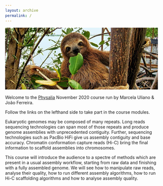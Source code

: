 ```yaml
---
layout: archive
permalink: /
---
```


![](/images/other/home_sloth.jpg)

Welcome to the [Physalia](https://www.physalia-courses.org/) November 2020 course run by Marcela Uliano & João Ferreira.

Follow the links on the lefthand side to take part in the course modules.

Eukaryotic genomes may be composed of many repeats. Long reads sequencing technologies can span most of those repeats and produce genome assemblies with unprecedented contiguity. Further, sequencing technologies such as PacBio HiFi give us assembly contiguity and base accuracy. Chromatin conformation capture reads (Hi-C) bring the final information to scaffold assemblies into chromosomes.

This course will introduce the audience to a spectre of methods which are present in a usual assembly workflow, starting from raw data and finishing with a fully assembled genome. We will see how to manipulate raw reads, analyse their quality, how to run different assembly algorithms, how to run Hi-C scaffolding algorithms and how to analyse assembly quality.

